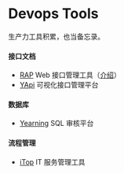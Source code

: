 
# Devops Tools

生产力工具积累，也当备忘录。

#### 接口文档

- [RAP](https://github.com/thx/RAP) Web 接口管理工具（[介绍](https://thx.github.io/RAP/index_zh.html)）
- [YApi](https://github.com/YMFE/yapi) 可视化接口管理平台

#### 数据库

- [Yearning](https://github.com/cookieY/Yearning) SQL 审核平台

#### 流程管理

- [iTop](https://github.com/Combodo/iTop) IT 服务管理工具
